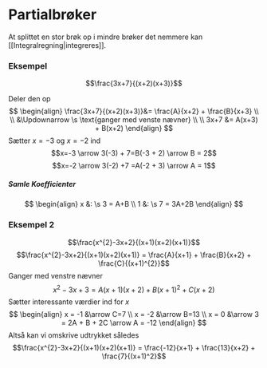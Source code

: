 # Partialbrøker
At splittet en stor brøk op i mindre brøker det nemmere kan [[Integralregning|integreres]].


### Eksempel

$$\frac{3x+7}{(x+2)(x+3)}$$

Deler den op
$$
\begin{align}
\frac{3x+7}{(x+2)(x+3)}&= \frac{A}{x+2} + \frac{B}{x+3} \\ \\
&\Updownarrow \s \text{ganger med venste nævner} \\ \\
3x+7 &= A(x+3) + B(x+2)
\end{align}
$$
Sætter $x=-3$ og $x=-2$ ind
$$x=-3 \arrow 3(-3) + 7=B(-3 + 2) \arrow B = 2$$
$$x=-2 \arrow 3(-2) +7 =A(-2 + 3) \arrow A = 1$$
##### Samle Koefficienter
$$
\begin{align}
x &: \s 3 = A+B \\
1 &: \s 7 = 3A+2B
\end{align}
$$

### Eksempel 2
$$\frac{x^{2}-3x+2}{(x+1)(x+2)(x+1)}$$
$$\frac{x^{2}-3x+2}{(x+1)(x+2)(x+1)} = \frac{A}{x+1} + \frac{B}{x+2} + \frac{C}{(x+1)^{2}}$$
Ganger med venstre nævner
$$x^{2}-3x+3 = A(x+1)(x+2) + B(x+1)^{2}+ C(x+2)$$
Sætter interessante værdier ind for $x$
$$
\begin{align}
x = -1 &\arrow C=7 \\
x = -2 &\arrow B=13 \\
x = 0 &\arrow 3 = 2A + B + 2C \arrow A = -12
\end{align}
$$
Altså kan vi omskrive udtrykket således
$$\frac{x^{2}-3x+2}{(x+1)(x+2)(x+1)} = \frac{-12}{x+1} + \frac{13}{x+2} + \frac{7}{(x+1)^2}$$
